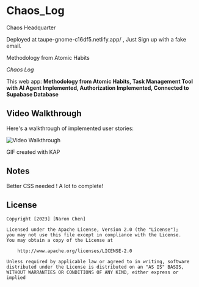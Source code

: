 # Chaos_Log
 Chaos Headquarter
 
Deployed at taupe-gnome-c16df5.netlify.app/ , Just Sign up with a fake email.

Methodology from Atomic Habits

*Chaos Log*

This web app: **Methodology from Atomic Habits, Task Management Tool with AI Agent Implemented, Authorization Implemented, Connected to Supabase Database**

## Video Walkthrough

Here's a walkthrough of implemented user stories:

<img src='https://i.imgur.com/wlQAWWi.gif' title='Video Walkthrough' width='' alt='Video Walkthrough' />

GIF created with KAP  

## Notes

Better CSS needed ! A lot to complete!

## License

    Copyright [2023] [Naron Chen]

    Licensed under the Apache License, Version 2.0 (the "License");
    you may not use this file except in compliance with the License.
    You may obtain a copy of the License at

        http://www.apache.org/licenses/LICENSE-2.0

    Unless required by applicable law or agreed to in writing, software
    distributed under the License is distributed on an "AS IS" BASIS,
    WITHOUT WARRANTIES OR CONDITIONS OF ANY KIND, either express or implied
